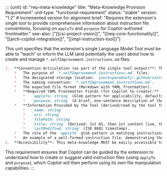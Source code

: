 ::: {unit}
id: "req-meta-knowledge"
title: "Meta-Knowledge Provision Requirement"
unit-type: "functional-requirement"
status: "stable"
version: "1.2" # Incremented version for alignment
brief: "Requires the extension's single tool to provide comprehensive information about instruction file conventions, focusing on `applyTo` and `purpose` for Copilot-authored frontmatter."
see-also: ["[[csi-project-vision]]", "[[req-core-functionality]]", "[[arch-copilot-integration]]", "[[impl-instruction-tool]]"]

This unit specifies that the extension's single Language Model Tool must be able to "teach" or inform the LLM (and potentially the user) about how to create and manage `*.selfImprovement.instructions.md` files.

```markdown
1.  **Convention Articulation (as part of the single tool output)**: The single Language Model Tool (`copilotSelfImprovement-getInstructionsAndConventions`) MUST clearly articulate:
    *   The purpose of `*.selfImprovement.instructions.md` files.
    *   The designated storage location: `{workspaceRoot}/.github/instructions/`.
    *   The naming convention: `*.selfImprovement.instructions.md`.
    *   The expected file format (Markdown with YAML frontmatter).
    *   **Required YAML Frontmatter Fields (for Copilot to create):**
        *   `applyTo: string` (Glob pattern for applicability, defaults to `'**/*'` if missing/empty when read by the tool).
        *   `purpose: string` (A brief, one-sentence description of the instruction's objective).
    *   **Information Provided by the Tool (derived/read by the tool for existing files):**
        *   `name: string`
        *   `uri: string`
        *   `filePath: string`
        *   `title: string` (Derived: 1st H1, then 1st content line, then filename).
        *   `lastModified: string` (ISO 8601 timestamp).
    *   The role of the `applyTo` glob pattern in matching instructions to workspace files.
    *   An example of a well-formed instruction file, demonstrating the use of `applyTo` and `purpose` in the frontmatter.
2.  **Accessibility**: This meta-knowledge MUST be easily accessible to GitHub Copilot as part of the single tool's response, within the `conventions` string property of the JSON output.
```

This requirement ensures that Copilot can be guided by the extension to understand *how* to create or suggest valid instruction files (using `applyTo` and `purpose`), which Copilot will then perform using its own file manipulation capabilities.
:::
